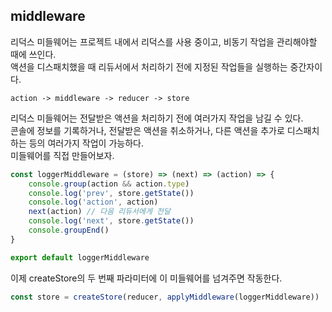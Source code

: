 ## middleware

리덕스 미들웨어는 프로젝트 내에서 리덕스를 사용 중이고, 비동기 작업을 관리해야할 때에 쓰인다.  
액션을 디스패치했을 때 리듀서에서 처리하기 전에 지정된 작업들을 실행하는 중간자이다.

```
action -> middleware -> reducer -> store
```

리덕스 미들웨어는 전달받은 액션을 처리하기 전에 여러가지 작업을 남길 수 있다.  
콘솔에 정보를 기록하거나, 전달받은 액션을 취소하거나, 다른 액션을 추가로 디스패치 하는 등의 여러가지 작업이 가능하다.  
미들웨어를 직접 만들어보자.

```js
const loggerMiddleware = (store) => (next) => (action) => {
	console.group(action && action.type)
	console.log('prev', store.getState())
	console.log('action', action)
	next(action) // 다음 리듀서에게 전달
	console.log('next', store.getState())
	console.groupEnd()
}

export default loggerMiddleware
```

이제 createStore의 두 번째 파라미터에 이 미들웨어를 넘겨주면 작동한다.

```js
const store = createStore(reducer, applyMiddleware(loggerMiddleware))
```
